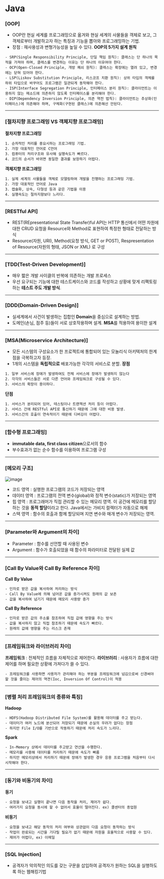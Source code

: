 # Java
### [OOP]
- OOP란 현실 세계를 프로그래밍으로 옮겨와 현실 세계의 사물들을 객체로 보고, 그 객체로부터 개발하고자 하는 특징과 기능을 뽑아와 프로그래밍하는 기법.
- 장점 : 재사용성과 변형가능성을 높일 수 있다.
**OOP의 5가지 설계 원칙**
```
- SRP(Single Responsibility Principle, 단일 책임 원칙): 클래스는 단 하나의 목적을 가져야 하며, 클래스를 변경하는 이유는 단 하나의 이유여야 한다.
- OCP(Open-Closed Principle, 개방 폐쇠 원칙): 클래스는 확장에는 열려 있고, 변경에는 닫혀 있어야 한다.
- LSP(Liskov Substitution Principle, 리스코프 치환 원칙): 상위 타입의 객체를 하위 타입으로 바꾸어도 프로그램은 일관되게 동작해야 한다.
- ISP(Interface Segregation Principle, 인터페이스 분리 원칙): 클라이언트는 이용하지 않는 메소드에 의존하지 않도록 인터페이스를 분리해야 한다.
- DIP(Dependency Inversion Principle, 의존 역전 법칙): 클라이언트는 추상화(인터페이스)에 의존해야 하며, 구체화(구현된 클래스)에 의존해선 안된다.
```
---
### [절차지향 프로그래밍 VS 객체지향 프로그래밍]
**절차지향 프로그래밍**
```
1. 순차적인 처리를 중요시하는 프로그래밍 기법.
2. 가장 대표적인 언어로 C언어
3. 컴퓨터의 처리구조와 유사해 실행속도가 빠르다.
4. 코드의 순서가 바귀면 동일한 결과를 보장하기 어렵다.
```
**객체지향 프로그래밍**
```
1. 실제 세계의 사물들을 객체로 모델링하여 개발을 진행하는 프로그래밍 기법.
2. 가장 대표적인 언어로 Java
3. 캡슐화, 상속, 다형성 등과 같은 기법을 이용
4. 실행속도는 절차지향보다 느리다.
```
---
### [RESTful API]
- REST(REpresentational State Transfer)ful API는 HTTP 통신에서 어떤 차원에 대한 CRUD 요청을 Resource와 Method로 표현하여 특정한 형태로 전달하는 방식
- Resource(자원, URI), Method(요청 방식, GET or POST), Respresentation of Resource(자원의 형태, JSON or XML) 로 구성
---
### [TDD(Test-Driven Development)]
- 매우 짧은 개발 사이클의 반복에 의존하는 개발 프로세스
- 우선 요구되는 기능에 대한 테스트케이스와 코드를 작성하고 상황에 맞게 리팩토링하는 **테스트 주도 개발 방식**.
---
### [DDD(Domain-Driven Design)]
- 실세계에서 사건이 발생하는 집합인 **Domain**을 중심으로 설계하는 방법.
- 도메인(손님, 점주 등)들이 서로 상호작용하며 설계. **MSA**를 적용하여 용이한 설계
---
### [MSA(Microservice Architecture)]
- 모든 시스템의 구성요소가 한 프로젝트에 통합되어 있는 모놀리식 아키텍처의 한계점을 극복하고자 등장.
- 1개의 시스템을 **독립적으로** 배포가능한 각각의 서비스로 분할.
**장점**
```
1. 일부 서비스에 장애가 발생하여도 전체 서비스에 장애가 발생하지 않는다
2. 각각의 서비스들은 서로 다른 언어와 프레임워크로 구성될 수 있다.
3. 서비스의 확장이 용이하다.
```
**단점**
```
1. 서비스가 분리되어 있어, 테스팅이나 트랜잭션 처리 등이 어렵다.
2. 서비스 간에 RESTful API로 통신하기 때문에 그에 대한 비용 발생.
3. 서비스간의 호출이 연속적이기 때문에 디버깅이 어렵다.
```
---
### [함수형 프로그래밍]
- **immutable data, first class citizen**으로서의 함수
- 부수효과가 없는 순수 함수를 이용하여 프로그램 구성
---
### [메모리 구조]
![image](https://user-images.githubusercontent.com/52438368/163808614-6f00d971-2707-4ade-8b5a-8f80d127f986.png)  
- 코드 영역 : 실행한 프로그램의 코드가 저장되는 영역
- 데이터 영역 : 프로그램의 전역 변수(global)와 정적 변수(static)가 저장되는 영역
- 힙 영역 : 프로그래머가 직접 관리할 수 있는 메모리 영역. 이 공간에 메모리를 할당하는 것을 **동적 할당**이라고 한다. Java에서는 가비지 컬렉터가 자동으로 해제
- 스택 영역 : 함수의 호출과 함께 할당되며 지연 변수와 매개 변수가 저장되는 영역.
---
### [Parameter와 Argument의 차이]
- Parameter : 함수를 선언할 때 사용된 변수
- Argument : 함수가 호출되었을 때 함수의 파라미터로 전달된 실제 값
---
### [Call By Value와 Call By Reference 차이]
**Call By Value**
```
- 인자로 받은 값을 복사하여 처리하는 방식
- Call By Value에 의해 넘어온 값을 증가시켜도 원래의 값 보존
- 값을 복사하여 넘기기 때문에 메모리 사용량 증가
```
**Call By Reference**
```
- 인자로 받은 값의 주소를 참조하여 직접 값에 영향을 주는 방식
- 값을 복사하지 않고 직접 참조하기 때문에 속도가 빠르다.
- 원래의 값에 영향을 주는 리스크 존재
```
---
### [프레임워크와 라이브러리 차이]
**프레임워크** : 전체적인 흐름을 자체적으로 제어한다.
**라이브러리** : 사용자가 흐름에 대한 제어를 하며 필요한 상황에 가져다가 쓸 수 있다.
```
- 프레임워크를 사용하면 사용자가 관리해야 하는 부분을 프레임워크에 넘김으로써 신경써야 할 것을 줄이는 제어의 역젼(Ioc, Inversion Of Control)이 적용
```
---
### [병렬 처리 프레임워크의 종류와 특징]
**Hadoop**
```
- HDFS(Hadoop Distributed File System)를 활용해 데이터를 주고 받는다.
- 데이터가 여러 노드에 분산되어 저장되기 때문에 손실의 우려가 없다는 장점
- 하지만 File I/O를 기반으로 작동하기 때문에 처리 속도가 느리다.
```
**Spark**
```
- In-Memory 상에서 데이터를 주고받고 연산을 수행한다.
- 메모리를 사용해 데이터를 처리하기 때문에 속도가 빠름
- 하지만 메모리상에서 처리하기 때문에 장애가 발생한 경우 응용 프로그램을 처음부터 다시 시작해야 한다.
```
---
### [동기와 비동기의 차이]
**동기**
```
- 요청을 보내고 실행이 끝나면 다음 동작을 처리, 제어가 쉽다.
- 여러가지 요청을 동시에 할 수 없어서 효율이 떨어진다. ex) 콜센터의 종업원
```
**비동기**
```
- 요청을 보내고 해당 동작의 처리 여부와 상관없이 다음 요청이 동작하는 방식
- 작업이 완료되는 시간을 기다릴 필요가 없기 때문에 자원을 효율적으로 사용할 수 있다.
- 제어가 어렵다, ex) 이메일
```
---
### [SQL Injection]
- 공격자가 악의적인 의도를 갖는 구문을 삽입하여 공격자가 원하는 SQL을 실행하도록 하는 웹해킹기법
